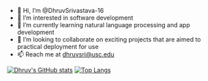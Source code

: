 - 👋 Hi, I’m @DhruvSrivastava-16
- 👀 I’m interested in software development
- 🌱 I’m currently learning natural language processing and app development
- 💞️ I’m looking to collaborate on exciting projects that are aimed to practical deployment for use
- 📫 Reach me at dhruvsri@usc.edu

[![Dhruv's GitHub stats](https://github-readme-stats.vercel.app/api?username=DhruvSrivastava-16&theme=dracula)](https://github.com/anuraghazra/github-readme-stats)
[![Top Langs](https://github-readme-stats.vercel.app/api/top-langs/?username=DhruvSrivastava-16&layout=compact&theme=dracula)](https://github.com/DhruvSrivastava-16/github-readme-stats)


<!---
DhruvSrivastava-16/DhruvSrivastava-16 is a ✨ special ✨ repository because its `README.md` (this file) appears on your GitHub profile.
You can click the Preview link to take a look at your changes.
--->
